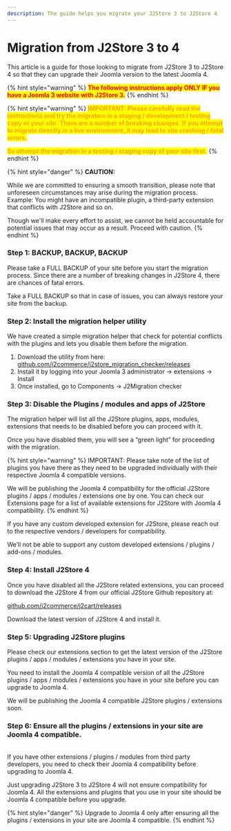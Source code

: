 ```yaml
---
description: The guide helps you migrate your J2Store 3 to J2Store 4
---
```


# Migration from J2Store 3 to 4

This article is a guide for those looking to migrate from J2Store 3 to J2Store 4 so that they can upgrade their Joomla version to the latest Joomla 4.



{% hint style="warning" %}
<mark style="color:red;">**The following instructions apply ONLY IF you have a Joomla 3 website with J2Store 3.**</mark>
{% endhint %}

{% hint style="warning" %}
<mark style="color:orange;">**IMPORTANT: Please carefully read the instructions and try the migration in a staging / development / testing copy of your site. There are a number of breaking changes. If you attempt to migrate directly in a live environment, it may lead to site crashing / fatal errors.**</mark>&#x20;

<mark style="color:orange;">**So attempt the migration in a testing / staging copy of your site first.**</mark>
{% endhint %}

{% hint style="danger" %}
**CAUTION:**

While we are committed to ensuring a smooth transition, please note that unforeseen circumstances may arise during the migration process. Example: You might have an incompatible plugin, a third-party extension that conflicts with J2Store and so on. &#x20;

Though we'll make every effort to assist, we cannot be held accountable for potential issues that may occur as a result. Proceed with caution.
{% endhint %}

### Step 1: BACKUP, BACKUP, BACKUP

Please take a FULL BACKUP of your site before you start the migration process. Since there are a number of breaking changes in J2Store 4, there are chances of fatal errors.&#x20;

Take a FULL BACKUP so that in case of issues, you can always restore your site from the backup.

### Step 2: Install the migration helper utility

We have created a simple migration helper that check for potential conflicts with the plugins and lets you disable them before the migration.

1. Download the utility from here: [github.com/j2commerce/j2store_migration_checker/releases](https://github.com/j2commerce/j2store_migration_checker/releases)&#x20;
2. Install it by logging into your Joomla 3 administrator -> extensions -> Install
3. Once installed, go to Components -> J2Migration checker&#x20;

### Step 3: Disable the Plugins / modules and apps of J2Store

The migration helper will list all the J2Store plugins, apps, modules, extensions that needs to be disabled before you can proceed with it.

Once you have disabled them, you will see a “green light” for proceeding with the migration.&#x20;

{% hint style="warning" %}
IMPORTANT:  Please take note of the list of plugins you have there as they need to be upgraded individually with their respective Joomla 4 compatible versions.

We will be publishing the Joomla 4 compatibility for the official J2Store plugins / apps / modules / extensions one by one. You can check our Extensions page for a list of available extensions for J2Store with Joomla 4 compatibility.
{% endhint %}

If you have any custom developed extension for J2Store, please reach out to the respective vendors / developers for compatibility.&#x20;

We’ll not be able to support any custom developed extensions / plugins / add-ons / modules.

### Step 4: Install J2Store 4

Once you have disabled all the J2Store related extensions, you can proceed to download the J2Store 4 from our official J2Store Github repository at:&#x20;

[github.com/j2commerce/j2cart/releases](https://github.com/j2commerce/j2cart/releases)

Download the latest version of J2Store 4 and install it.

### Step 5: Upgrading J2Store plugins

Please check our extensions section to get the latest version of the J2Store plugins / apps / modules / extensions you have in your site.&#x20;

You need to install the Joomla 4 compatible version of all the J2Store plugins / apps / modules / extensions you have in your site before you can upgrade to Joomla 4.

We will be publishing the Joomla 4 compatible J2Store plugins / extensions soon.&#x20;

### Step 6: Ensure all the plugins / extensions in your site are Joomla 4 compatible.&#x20;

\
If you have other extensions / plugins / modules from third party developers, you need to check their Joomla 4 compatibility before upgrading to Joomla 4.

Just upgrading J2Store 3 to J2Store 4 will not ensure compatibility for Joomla 4.  All the extensions and plugins that you use in your site should be Joomla 4 compatible before you upgrade.

{% hint style="danger" %}
Upgrade to Joomla 4 only after ensuring all the plugins / extensions in your site are Joomla 4 compatible.
{% endhint %}

